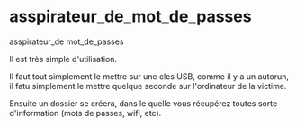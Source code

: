 # asspirateur_de_mot_de_passes
asspirateur_de mot_de_passes

Il est très simple d'utilisation.

Il faut tout simplement le mettre sur une cles USB, comme il y a un autorun, il fatu simplement le mettre quelque seconde sur l'ordinateur de la victime.

Ensuite un dossier se créera, dans le quelle vous récupérez toutes sorte d'information (mots de passes, wifi, etc).
